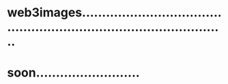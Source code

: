 # web3images..........................................................................................
# soon..........................
